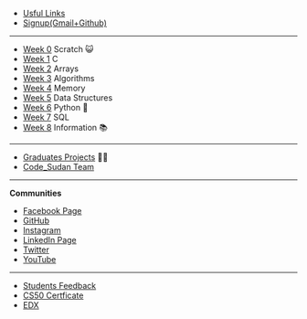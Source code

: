 
* [Usful Links](https://code-sudan.github.io/home/curriculum/other/usefullinks/)
* [Signup(Gmail+Github)](https://code-sudan.github.io/home/curriculum/other/Signup(Gmail+Github)/)


***
* [Week 0](https://code-sudan.github.io/home/curriculum/0/) Scratch 😺
* [Week 1](https://code-sudan.github.io/home/curriculum/1/) C
* [Week 2](https://code-sudan.github.io/home/curriculum/2/) Arrays
* [Week 3](https://code-sudan.github.io/home/curriculum/3/) Algorithms
* [Week 4](https://code-sudan.github.io/home/curriculum/4/) Memory
* [Week 5](https://code-sudan.github.io/home/curriculum/5/) Data Structures
* [Week 6](https://code-sudan.github.io/home/curriculum/6/) Python  🐍
* [Week 7](https://code-sudan.github.io/home/curriculum/7/) SQL
* [Week 8](https://code-sudan.github.io/home/curriculum/8/) Information 📚



***
* [Graduates Projects](https://code-sudan.github.io/home/curriculum/other/graduates/) 🧑‍🎓
* [Code_Sudan Team](https://code-sudan.github.io/home/curriculum/other/team/)


***

**Communities**

* [Facebook Page](https://www.facebook.com/codesudan)
* [GitHub](https://github.com/code-sudan)
* [Instagram](https://www.instagram.com/codesudan/)
* [LinkedIn Page](https://www.linkedin.com/company/66235022/)
* [Twitter](https://twitter.com/CodeSudan)
* [YouTube](https://www.youtube.com/channel/UCvw-oD093q--x27JrwNRhyw/)

***

* [Students Feedback](https://code-sudan.github.io/home/curriculum/other/feedback/)
* [CS50 Certficate ](https://code-sudan.github.io/home/curriculum/other/cs50Certficate/)
* [EDX ](https://courses.edx.org/courses/course-v1:HarvardX+CS50+X/course/)





